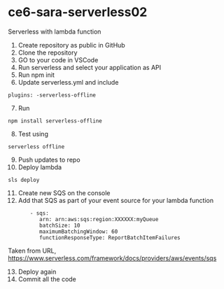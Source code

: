 # ce6-sara-serverless02

Serverless with lambda function

1. Create repository as public in GitHub
2. Clone the repository
3. GO to your code in VSCode
4. Run serverless and select your application as API
5. Run npm init
6. Update serverless.yml and include

```
plugins: -serverless-offline
```

7. Run 

```
npm install serverless-offline
```

8. Test using 
```
serverless offline
```
9. Push updates to repo
10. Deploy lambda
```
sls deploy
```

11. Create new SQS on the console
12. Add that SQS as part of your event source for your lambda function
```
       - sqs:
          arn: arn:aws:sqs:region:XXXXXX:myQueue
          batchSize: 10
          maximumBatchingWindow: 60
          functionResponseType: ReportBatchItemFailures
```
Taken from URL, https://www.serverless.com/framework/docs/providers/aws/events/sqs

13. Deploy again
14. Commit all the code